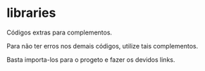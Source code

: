 # libraries
 Códigos extras para complementos.

Para não ter erros nos demais códigos, utilize tais complementos.

Basta importa-los para o progeto e fazer os devidos links.
